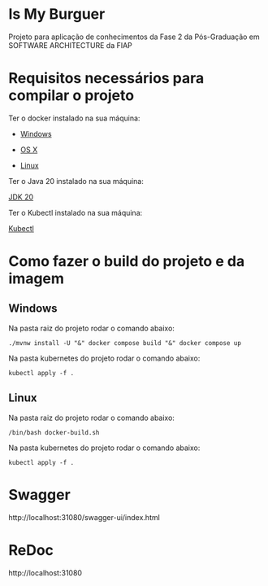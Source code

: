 # Is My Burguer

Projeto para aplicação de conhecimentos da Fase 2 da Pós-Graduação em SOFTWARE ARCHITECTURE da FIAP

# Requisitos necessários para compilar o projeto

Ter o docker instalado na sua máquina:

* [Windows](https://docs.docker.com/windows/started)

* [OS X](https://docs.docker.com/mac/started/)

* [Linux](https://docs.docker.com/linux/started/)

Ter o Java 20 instalado na sua máquina:

[JDK 20](https://jdk.java.net/java-se-ri/20)


Ter o Kubectl instalado na sua máquina:

[Kubectl](https://kubernetes.io/docs/tasks/tools/)


# Como fazer o build do projeto e da imagem


## Windows

Na pasta raiz do projeto rodar o comando abaixo:

```
./mvnw install -U "&" docker compose build "&" docker compose up
```

Na pasta kubernetes do projeto rodar o comando abaixo:

```
kubectl apply -f .
```

## Linux

Na pasta raiz do projeto rodar o comando abaixo:

```
/bin/bash docker-build.sh
```

Na pasta kubernetes do projeto rodar o comando abaixo:

```
kubectl apply -f .
```


# Swagger
http://localhost:31080/swagger-ui/index.html


# ReDoc
http://localhost:31080


